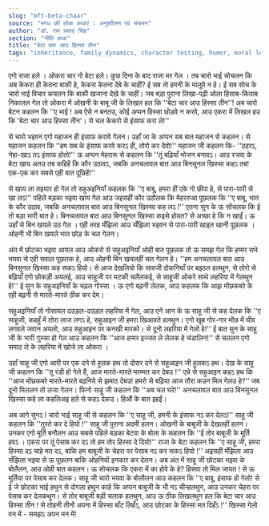 ```yaml
---
slug: "mft-beta-chaar"
source: "मगध की लोक कथाएं : अनुशाीलन एवं संचयन"
author: "डॉ. राम प्रसाद सिंह"
section: "नीति कथा"
title: "बेटा चार आउ हिस्सा तीन"
tags: "inheritance, family dynamics, character testing, humor, moral lessons"
---
```

एगो राजा हले । ओकरा चार गो बेटा हले। कुछ दिना के बाद राजा मर गेल । तब चारो भाई सोचलन कि अब केकरा ही केतना बाकी हे, केकरा केतना देबे के चाहीं?  ई सब तो हमनी के मालूमे न हे। ई सब सोच के चारो भाई विचार कयलन कि बाकी खजाना देखे के चाहीं। जब बड़ा पुराना लिखा-पढ़ी ओला हिसाब-किताब निकालल गेल तो ओकरा में ओखनी के बाबू जी के लिखल हल कि ''बेटा चार आउ हिस्सा तीन'’! अब चारो बेटन कहलन कि ''ए भाई ! अब ऐसे न बनतउ, कोई अप्पन हिस्सा छोड़वे न करवे, आउ एकरा में लिखल हउ कि 'बेटा चार आउ हिस्सा तीन'। से चल केकरो से इंसाफ करा ले!'' 

से चारो भइवन एगो महाजन ही इंसाफ करावे गेलन। उहाँ जा के अप्पन सब बात महाजन से कहलन। से महाजन कहलन कि ''हम सब के इंसाफ करवे करऽ ही, तोरो कर देवो!'' महाजन जी कहलन कि- ''ठहरऽ, नेहा-खाऽ तऽ इंसाफ होतो!'' ऊ अप्पन मेहरारू से कहलन कि ''तूं बढ़ियाँ भोजन बनावऽ। आउ रजवा के बेटा खाय अतउ तब कहिहें कि कौर उठावऽ, जबकि अनचलावल बात आउ बिनसुनल खिस्सा कहऽ तब! एक-एक कर सबसे एही बात पूछिहें!'’ 

से खाय ला तइयार हो गेल तो सहुअइनियाँ कहलक कि ''ए बाबू, हमरा हीं एके गो छीपा हे, से पारा-पारी से खा लऽ!'' पहिले बड़का भइवा खाय गेल आउ जइसहीं कौर उठौलक कि मेहररुआ पूछलक कि ''ए बाबू, भात के कौर उठाव, जबकि अनचलावल बात आउ बिनसुनल खिस्सा कह लऽ !'' एतना सुन के ऊ सोंचलक कि ई तो बड़ा भारी बात हे। बिनचलावल बात आउ बिनसुनल खिस्सा कइसे होयत? से अच्छा हे कि न खाईं। ऊ उहाँ से बिन खयले उठ गेल । एही तरह मँझिला आउ सँझिला भइवन से पारा-पारी खाइत खानी पूछलक । ओहनी भी बिन खयले भात छोड़ के चल गेलन।
 
अंत में छोटका भइवा आयल आउ ओकरो से सहुअइनियाँ ओही बात पूछलक तो ऊ समझ गेल कि हम्मर सभे भयवा से एही सवाल पूछलक हे, आउ ओहनी बिन खयलहीं चल गेलन हे। ''हम अनचलावल बात आउ बिनसुनल खिस्सा कह सकऽ हियो। से आज देखलियो कि सावजी दोकनियाँ पर बइठल हलथुन, से तोरो से बढ़ियाँ एगो छोकड़ी अयलई, आउ साहूजी पर मटकी चलैलकई, से साहूजी ओकरे साथे लहरिया में गेलथुन हे!'' ई सुन के सहुअइनियाँ के चढ़ल गोस्सा । ऊ एगो बढ़नी लेलक, आउ कहलक कि आझ मोंछकबरे के एही बढ़नी से मारते-मारते ठीक कर देम। 

सहुअइनियाँ तो गोसायल दउड़ल-दउड़ल लहरिया में गेल, आउ एने आन के ऊ साहू जी से कह देलक कि ''ए साहूजी, कहहुँ में तोरा लाज लगऽ हे, सहुआइन जी हमरा खिआवते हलथुन। एगो खूब गोर-गार मोंछ में घीव लगवले जवान अयलो, आउ सहुआइन पर कनखी मारको। से दूनो लहरिया में गेलो हे!'' ई बात सुन के साहू जी के भारी गुस्सा हो गेल आउ कहलन कि ''आज हम्मर इज्जत ले लेलक हे चंडालिन!'' से चललन एगो समाठ ले के लहरिया में खोजे ला ओकरा । 

उहाँ साहू जी एगो आरी पर एक दने से हुलक हथ तो दोसर दने से सहुआइन जी हुलकऽ हथ। देख के साहू जी कहलन कि ''तू रंडी हो गेले हैं, आज मारते-मारते मरम्मत कर देबउ !'' एन्ने से सहुआइन कहऽ हथ कि ''आज मोंछकबरे मारते-मारते बढ़निये से झमाठ देबउ! हमरो से बढ़िया आज तौरा कउन मिल गेलउ हे?'’ जब दूनो मिललन तो लजा गेलन। फिनो साहू जी कहलन कि ''अब चल घरे!'' अनचलावल बात आउ बिनसुनल खिस्सा कहे ला कहलिअइ हले से कहऽ देकउ। हिऔं के बात इहईं। 

अब आगे सुनऽ ! चारो भाई साहू जी से कहलन कि ''ए साहू जी, हमनी के इंसाफ नऽ कर देलऽ!'' साहू जी कहलन कि ''तुरते कर दे हियो !'' साहू जी पुराना अदमी हलन। ओखनी के बाबूजी के देखलहीं हलन। उनकर एगो मूर्ति बनौलन आउ सबसे पहिले बड़का बेटवा के बोला के कहलन कि ''ई तोर बाबूजी के मूर्ति हवऽ । एकरा पर तूं पेसाब कर दऽ तो हम तोर हिस्सा दे दियो!'' राजा के बेटा कहलन कि ''ए साहू जी, हमरा हिस्सा दऽ चाहे मत दऽ, बाकि हम बाबूजी के चेहरा पर पेसाब नऽ कर सकऽ हियो !'' अइसहीं मँझिला आउ सँझिला भइवा से ऊ पूछलन बाकि ओहनियों इनकार कर देलन। अब अंत में साहू जी छोटका भइवा के बोलैलन, आउ ओही बात कहलन। ऊ सोचलक कि एकरा में का होवे के हे? हिसवा तो मिल जायत ! से ऊ मूर्तिया पर पेसाब कर देलक। साहू जी चारो भयवा के बोलौलन आउ कहलन कि ''ए बाबू, इंसाफ हो गेलो! से ई जे छोटका भाई हथुन से दोगला हथुन काहे कि अप्पन बाबूजी के भी नऽ चीन्हलथुन, आउ उनकर चेहरा पर पेसाब कर देलकथुन। से तोर बाबूजी बड़ी चलाक हलथुन, आउ ऊ ठीक लिखलथुन हल कि बेटा चार आउ हिस्सा तीन ! से तोहनी तीनों अपना में हिस्सा बाँट लिहँऽ, आउ छोटका के हिस्सा मत दिहँऽ !'' खिस्सा गेलो वन में - समझऽ अपन मन में!